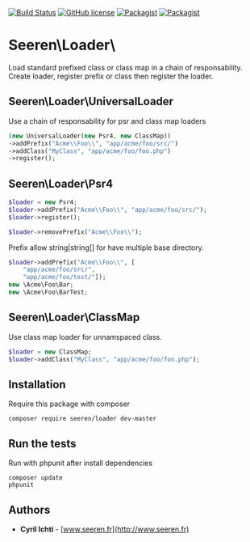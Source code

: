 [![Build Status](https://travis-ci.org/seeren/loader.svg?branch=master)](https://travis-ci.org/seeren/loader) [![GitHub license](https://img.shields.io/badge/license-MIT-orange.svg)](https://raw.githubusercontent.com/seeren/loader/master/LICENSE) [![Packagist](https://img.shields.io/packagist/v/seeren/loader.svg)](https://packagist.org/packages/seeren/loader) [![Packagist](https://img.shields.io/packagist/dt/seeren/loader.svg)](https://packagist.org/packages/seeren/loader/stats)

# Seeren\Loader\
Load standard prefixed class or class map in a chain of responsability.
Create loader, register prefix or class then register the loader.

## Seeren\Loader\UniversalLoader
Use a chain of responsability for psr and class map loaders
```php
(new UniversalLoader(new Psr4, new ClassMap))
->addPrefix("Acme\\Foo\\", "app/acme/foo/src/")
->addClass("MyClass", "app/acme/foo/foo.php")
->register();
```
## Seeren\Loader\Psr4
```php
$loader = new Psr4;
$loader->addPrefix("Acme\\Foo\\", "app/acme/foo/src/");
$loader->register();
```
```php
$loader->removePrefix("Acme\\Foo\\");
```
Prefix allow string|string[] for have multiple base directory.
```php
$loader->addPrefix("Acme\\Foo\\", [
    "app/acme/foo/src/",
    "app/acme/foo/test/"]);
new \Acme\Foo\Bar;
new \Acme\Foo\BarTest;
```

## Seeren\Loader\ClassMap
Use class map loader for unnamspaced class.
```php
$loader = new ClassMap;
$loader->addClass("MyClass", "app/acme/foo/foo.php");
```

## Installation
Require this package with composer
```
composer require seeren/loader dev-master
```

## Run the tests
Run with phpunit after install dependencies
```
composer update
phpunit
```

## Authors
* **Cyril Ichti** - [www.seeren.fr](http://www.seeren.fr)